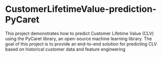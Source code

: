# CustomerLifetimeValue-prediction-PyCaret
This project demonstrates how to predict Customer Lifetime Value (CLV) using the PyCaret library, an open-source machine learning library. The goal of this project is to provide an end-to-end solution for predicting CLV based on historical customer data and feature engineering
